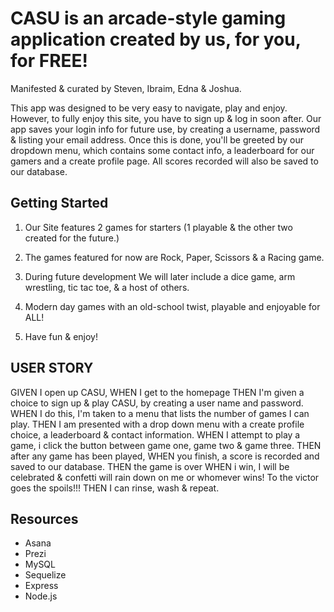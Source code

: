 # CASU is an arcade-style gaming application created by us, for you, for FREE!

Manifested & curated by Steven, Ibraim, Edna & Joshua.

This app was designed to be very easy to navigate, play and enjoy. However, to fully enjoy this site, you have to sign up & log in soon after. Our app saves your login info for future use, by creating a username, password & listing your email address. Once this is done, you'll be greeted by our dropdown menu, which contains some contact info, a leaderboard for our gamers and a create profile page. All scores recorded will also be saved to our database.


## Getting Started

1. Our Site features 2 games for starters (1 playable & the other two created for the future.)



2. The games featured for now are Rock, Paper, Scissors & a Racing game.



3. During future development We will later include a dice game, arm wrestling, tic tac toe, & a host of others.



4. Modern day games with an old-school twist, playable and enjoyable for ALL!


5. Have fun & enjoy!






## USER STORY 
GIVEN I open up CASU, WHEN I get to the homepage THEN I'm given a choice to sign up & play CASU, by creating a user name and password. WHEN I do this, I'm taken to a menu that lists the number of games I can play. THEN I am presented with a drop down menu with a create profile choice, a leaderboard & contact information. WHEN I attempt to play a game, i click the button between game one, game two & game three. THEN after any game has been played, WHEN you finish, a score is recorded and saved to our database. THEN the game is over WHEN i win, I will be celebrated & confetti will rain down on me or whomever wins! To the victor goes the spoils!!! THEN I can rinse, wash & repeat.





## Resources

- Asana
- Prezi
- MySQL
- Sequelize
- Express
- Node.js

